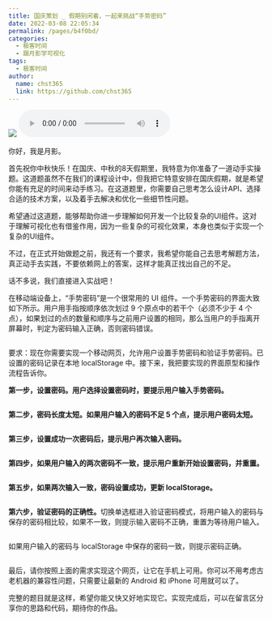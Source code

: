 ```yaml
---
title: 国庆策划 _ 假期别闲着，一起来挑战“手势密码”
date: 2022-03-08 22:05:34
permalink: /pages/b4f0bd/
categories: 
  - 极客时间
  - 跟月影学可视化
tags: 
  - 极客时间
author: 
  name: chst365
  link: https://github.com/chst365
---
```

![](https://cdn.jsdelivr.net/gh/chst365/bolgImgs/imgs/topImgs/365.jpg)
<audio title="国庆策划 _ 假期别闲着，一起来挑战“手势密码”" src="https://static001.geekbang.org/resource/audio/65/cc/6503ec59e4e146f59d93cbde1d36d9cc.mp3" controls="controls"></audio> 
<p>你好，我是月影。</p><p>首先祝你中秋快乐！在国庆、中秋的8天假期里，我特意为你准备了一道动手实操题。这道题虽然不在我们的课程设计中，但我把它特意安排在国庆假期，就是希望你能有充足的时间来动手练习。在这道题里，你需要自己思考怎么设计API、选择合适的技术方案，以及着手去解决和优化一些细节性问题。</p><p>希望通过这道题，能够帮助你进一步理解如何开发一个比较复杂的UI组件。这对于理解可视化也有借鉴作用，因为一些复杂的可视化效果，本身也类似于实现一个复杂的UI组件。</p><p>不过，在正式开始做题之前，我还有一个要求，我希望你能自己去思考解题方法，真正动手去实践，不要依赖网上的答案，这样才能真正找出自己的不足。</p><p>话不多说，我们直接进入实战吧！</p><p>在移动端设备上，“手势密码”是一个很常用的 UI 组件。一个手势密码的界面大致如下所示。用户用手指按顺序依次划过 9 个原点中的若干个（必须不少于 4 个点），如果划过的点的数量和顺序与之前用户设置的相同，那么当用户的手指离开屏幕时，判定为密码输入正确，否则密码错误。</p><p><img src="https://static001.geekbang.org/resource/image/bc/a3/bc0eebaa18e6667f45fc43e8d5604fa3.jpeg" alt=""></p><p>要求：现在你需要实现一个移动网页，允许用户设置手势密码和验证手势密码。已设置的密码记录在本地 localStorage 中。接下来，我把要实现的界面原型和操作流程告诉你。</p><!-- [[[read_end]]] --><p><strong>第一步，设置密码。用户选择设置密码时，要提示用户输入手势密码。</strong></p><p><img src="https://static001.geekbang.org/resource/image/cb/d0/cb4fba8a7cd29f8beb8c4111e958d2d0.jpeg" alt=""></p><p><strong>第二步，密码长度太短。如果用户输入的密码不足 5 个点，提示用户密码太短。</strong></p><p><img src="https://static001.geekbang.org/resource/image/a4/4a/a4e8eea8e6bd28a291fc375ccd26884a.jpeg" alt=""></p><p><strong>第三步，设置成功一次密码后，提示用户再次输入密码。</strong></p><p><img src="https://static001.geekbang.org/resource/image/dd/90/dd0e53a9fdf73de358e77af33c7c9390.jpeg" alt=""></p><p><strong>第四步，如果用户输入的两次密码不一致，提示用户重新开始设置密码，并重置。</strong></p><p><img src="https://static001.geekbang.org/resource/image/60/ac/600c96162f0675bfc784d9b35d1404ac.jpeg" alt=""></p><p><strong>第五步，如果两次输入一致，密码设置成功，更新 localStorage。</strong></p><p><img src="https://static001.geekbang.org/resource/image/b4/8e/b4dc1c6b7dcdf98103c22507761e2e8e.jpeg" alt=""></p><p><strong>第六步，验证密码的正确性。</strong>切换单选框进入验证密码模式，将用户输入的密码与保存的密码相比较，如果不一致，则提示输入密码不正确，重置为等待用户输入。</p><p><img src="https://static001.geekbang.org/resource/image/0b/e0/0beb0b75da9a3c3a6d1beecffba004e0.jpeg" alt=""></p><p>如果用户输入的密码与 localStorage 中保存的密码一致，则提示密码正确。</p><p><img src="https://static001.geekbang.org/resource/image/e3/5c/e3fa6e124b73b9b0a94b123307c2f05c.jpeg" alt=""></p><p>最后，请你按照上面的需求实现这个网页，让它在手机上可用。你可以不用考虑古老机器的兼容性问题，只需要让最新的 Android 和 iPhone 可用就可以了。</p><p>完整的题目就是这样，希望你能又快又好地实现它。实现完成后，可以在留言区分享你的思路和代码，期待你的作品。</p>